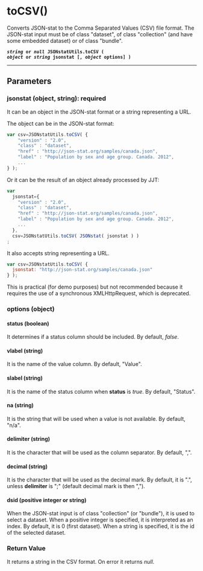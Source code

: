 # toCSV()

Converts JSON-stat to the Comma Separated Values (CSV) file format. The JSON-stat input must be of class "dataset", of class "collection" (and have some embedded dataset) or of class "bundle".

**<code><i>string</i> or <i>null</i> JSONstatUtils.toCSV ( <i>object</i> or <i>string</i> jsonstat [, <i>object</i> options] )
</code>**

***

## Parameters

### jsonstat (object, string): required

It can be an object in the JSON-stat format or a string representing a URL.

The object can be in the JSON-stat format:

```js
var csv=JSONstatUtils.toCSV( {
  	"version" : "2.0",
  	"class" : "dataset",
  	"href" : "http://json-stat.org/samples/canada.json",
  	"label" : "Population by sex and age group. Canada. 2012",
    ...
} );
```

Or it can be the result of an object already processed by JJT:

```js
var
  jsonstat={
    "version" : "2.0",
    "class" : "dataset",
    "href" : "http://json-stat.org/samples/canada.json",
    "label" : "Population by sex and age group. Canada. 2012",
    ...
  },
  csv=JSONstatUtils.toCSV( JSONstat( jsonstat ) )
;
```

It also accepts string representing a URL.

```js
var csv=JSONstatUtils.toCSV( {
  jsonstat: "http://json-stat.org/samples/canada.json"
} );
```

This is practical (for demo purposes) but not recommended because it requires the use of a synchronous XMLHttpRequest, which is deprecated.

### options (object)

#### status (boolean)

It determines if a status column should be included. By default, *false*.

#### vlabel (string)

It is the name of the value column. By default, "Value".

#### slabel (string)

It is the name of the status column when **status** is *true*. By default, "Status".

#### na (string)

It is the string that will be used when a value is not available. By default, "n/a".

#### delimiter (string)

It is the character that will be used as the column separator. By default, ",".

#### decimal (string)

It is the character that will be used as the decimal mark. By default, it is ".", unless **delimiter** is ";" (default decimal mark is then ",").

#### dsid (positive integer or string)

When the JSON-stat input is of class "collection" (or "bundle"), it is used to select a dataset. When a positive integer is specified, it is interpreted as an index. By default, it is 0 (first dataset).  When a string is specified, it is the id of the selected dataset.

### Return Value

It returns a string in the CSV format. On error it returns *null*.
